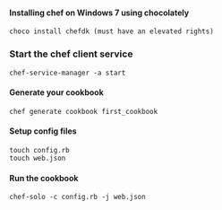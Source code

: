 #### Installing chef on Windows 7 using chocolately
    
    choco install chefdk (must have an elevated rights)

### Start the chef client service

    chef-service-manager -a start

#### Generate your cookbook 

    chef generate cookbook first_cookbook

#### Setup config files

    touch config.rb
    touch web.json

#### Run the cookbook

    chef-solo -c config.rb -j web.json